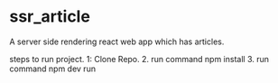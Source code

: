 # ssr_article
A server side rendering react web app which has articles.

steps to run project.
1: Clone Repo.
2. run command npm install
3. run command npm dev run
